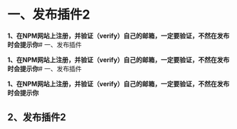 # 一、发布插件2

**1、在NPM网站上注册，并验证（verify）自己的邮箱，一定要验证，不然在发布时会提示你**# 一、发布插件

**1、在NPM网站上注册，并验证（verify）自己的邮箱，一定要验证，不然在发布时会提示你**# 一、发布插件

**1、在NPM网站上注册，并验证（verify）自己的邮箱，一定要验证，不然在发布时会提示你**


## 2、发布插件2